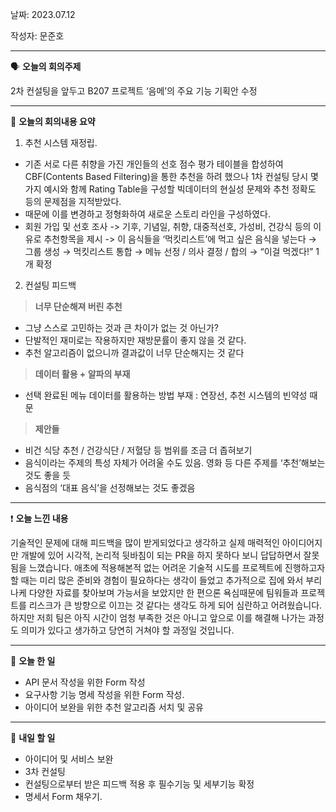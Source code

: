 날짜: 2023.07.12

작성자: 문준호

---

<aside>

🗣 **오늘의 회의주제**

</aside>

2차 컨설팅을 앞두고 B207 프로젝트 ‘음메’의 주요 기능 기획안 수정

---

<aside>

🎢 **오늘의 회의내용 요약**

</aside>

1. 추천 시스템 재정립.
- 기존 서로 다른 취향을 가진 개인들의 선호 점수 평가 테이블을 합성하여 CBF(Contents Based Filtering)을 통한 추천을 하려 했으나 1차 컨설팅 당시 몇가지 예시와 함께 Rating Table을 구성할 빅데이터의 현실성 문제와 추천 정확도 등의 문제점을 지적받았다.
- 때문에 이를 변경하고 정형화하여 새로운 스토리 라인을 구성하였다.
- 회원 가입 및 선호 조사 -> 기후, 기념일, 취향, 대중적선호, 가성비, 건강식 등의 이유로 추천항목을 제시 -> 이 음식들을 ‘먹킷리스트’에 먹고 싶은 음식을 넣는다 → 그룹 생성 → 먹킷리스트 통합 → 메뉴 선정 / 의사 결정 / 합의 → “이걸 먹겠다!” 1개 확정
    
2. 컨설팅 피드백
    
> **너무 단순해져 버린 추천**
> 
- 그냥 스스로 고민하는 것과 큰 차이가 없는 것 아닌가?
- 단발적인 재미로는 작용하지만 재방문률이 좋지 않을 것 같다.
- 추천 알고리즘이 없으니까 결과값이 너무 단순해지는 것 같다

> **데이터 활용 + 알파의 부재**
- 선택 완료된 메뉴 데이터를 활용하는 방법 부재 : 연장선, 추천 시스템의 빈약성 때문

> **제안들**
- 비건 식당 추천 / 건강식단 / 저혈당 등 범위를 조금 더 좁혀보기
- 음식이라는 주제의 특성 자체가 어려울 수도 있음. 영화 등 다른 주제를 ‘추천’해보는 것도 좋을 듯
- 음식점의 ‘대표 음식’을 선정해보는 것도 좋겠음

---

<aside>

❗ **오늘 느낀 내용**

</aside>

기술적인 문제에 대해 피드백을 많이 받게되었다고 생각하고 실제 매력적인 아이디어지만 개발에 있어 시각적, 논리적 뒷바침이 되는 PR을 하지 못하다 보니 답답하면서 잘못됨을 느꼈습니다. 애초에 적용해본적 없는 어려운 기술적 시도를 프로젝트에 진행하고자 할 때는 미리 많은 준비와 경험이 필요하다는 생각이 들었고 추가적으로 집에 와서 부리나케 다양한 자료를 찾아보며 가능서을 보았지만 한 편으론 욕심때문에 팀워들과 프로젝트를 리스크가 큰 방향으로 이끄는 것 같다는 생각도 하게 되어 심란하고 어려웠습니다. 하지만 저희 팀은 아직 시간이 엄청 부족한 것은 아니고 앞으로 이를 해결해 나가는 과정도 의미가 있다고 생가하고 당연히 거쳐야 할 과정일 것입니다.

---

<aside>

🎵 **오늘 한 일**

</aside>

- API 문서 작성을 위한 Form 작성
- 요구사항 기능 명세 작성을 위한 Form 작성.
- 아이디어 보완을 위한 추천 알고리즘 서치 및 공유

---

<aside>

🥊 **내일 할 일**

</aside>

- 아이디어 및 서비스 보완
- 3차 컨설팅
- 컨설팅으로부터 받은 피드백 적용 후 필수기능 및 세부기능 확정
- 명세서 Form 채우기.
